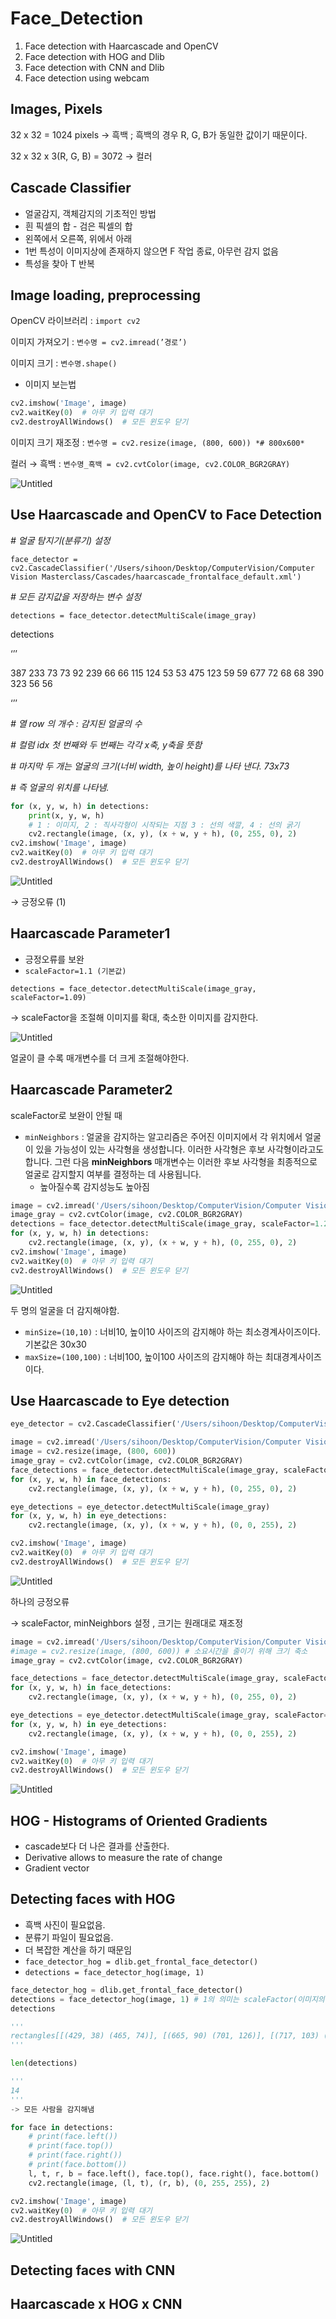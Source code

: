 # Face_Detection

1. Face detection with Haarcascade and OpenCV
2. Face detection with HOG and Dlib
3. Face detection with CNN and Dlib
4. Face detection using webcam

## Images, Pixels

32 x 32 = 1024 pixels     → 흑백 ; 흑백의 경우 R, G, B가 동일한 값이기 때문이다.

32 x 32 x 3(R, G, B) = 3072    → 컬러

## Cascade Classifier

- 얼굴감지, 객체감지의 기초적인 방법
- 흰 픽셀의 합 - 검은 픽셀의 합
- 왼쪽에서 오른쪽, 위에서 아래
- 1번 특성이 이미지상에 존재하지 않으면 F 작업 종료, 아무런 감지 없음
- 특성을 찾아 T 반복

## **Image loading, preprocessing**

OpenCV 라이브러리 : `import cv2`

이미지 가져오기 : `변수명 = cv2.imread(’경로’)`

이미지 크기 : `변수명.shape()`

- 이미지 보는법

```python
cv2.imshow('Image', image)
cv2.waitKey(0)  # 아무 키 입력 대기
cv2.destroyAllWindows()  # 모든 윈도우 닫기
```

이미지 크기 재조정 : `변수명 = cv2.resize(image, (800, 600)) *# 800x600*`

컬러 → 흑백 : `변수명_흑백 = cv2.cvtColor(image, cv2.COLOR_BGR2GRAY)`

![Untitled](Face_Detection%20cd3a9aac109248159d2bedfe6b7bdc5b/Untitled.png)

## Use Haarcascade and OpenCV to Face Detection

*# 얼굴 탐지기(분류기) 설정*

`face_detector = cv2.CascadeClassifier('/Users/sihoon/Desktop/ComputerVision/Computer Vision Masterclass/Cascades/haarcascade_frontalface_default.xml')`

*# 모든 감지값을 저장하는 변수 설정*

`detections = face_detector.detectMultiScale(image_gray)`

detections

‘’’

387 233 73 73
92 239 66 66
115 124 53 53
475 123 59 59
677 72 68 68
390 323 56 56

‘’’

*# 열 row 의 개수 : 감지된 얼굴의 수*

*# 컬럼 idx 첫 번째와 두 번째는 각각 x축, y축을 뜻함*

*# 마지막 두 개는 얼굴의 크기(너비 width, 높이 height)를 나타 낸다. 73x73*

*# 즉 얼굴의 위치를 나타냄.*

```python
for (x, y, w, h) in detections:
    print(x, y, w, h)
    # 1 : 이미지, 2 : 직사각형이 시작되는 지점 3 : 선의 색깔, 4 : 선의 굵기
    cv2.rectangle(image, (x, y), (x + w, y + h), (0, 255, 0), 2)
cv2.imshow('Image', image)
cv2.waitKey(0)  # 아무 키 입력 대기
cv2.destroyAllWindows()  # 모든 윈도우 닫기
```

![Untitled](Face_Detection%20cd3a9aac109248159d2bedfe6b7bdc5b/Untitled%201.png)

→ 긍정오류 (1)

## Haarcascade Parameter1

- 긍정오류를 보완
- `scaleFactor=1.1 (기본값)`

`detections = face_detector.detectMultiScale(image_gray, scaleFactor=1.09)`

→ scaleFactor을 조절해 이미지를 확대, 축소한 이미지를 감지한다.

![Untitled](Face_Detection%20cd3a9aac109248159d2bedfe6b7bdc5b/Untitled%202.png)

얼굴이 클 수록 매개변수를 더 크게 조절해야한다.

## Haarcascade Parameter2

scaleFactor로 보완이 안될 때

- `minNeighbors` : 얼굴을 감지하는 알고리즘은 주어진 이미지에서 각 위치에서 얼굴이 있을 가능성이 있는 사각형을 생성합니다. 이러한 사각형은 후보 사각형이라고도 합니다. 그런 다음 **minNeighbors** 매개변수는 이러한 후보 사각형을 최종적으로 얼굴로 감지할지 여부를 결정하는 데 사용됩니다.
    - 높아질수록 감지성능도 높아짐

```python
image = cv2.imread('/Users/sihoon/Desktop/ComputerVision/Computer Vision Masterclass/Images/people2.jpg')
image_gray = cv2.cvtColor(image, cv2.COLOR_BGR2GRAY)
detections = face_detector.detectMultiScale(image_gray, scaleFactor=1.2, minNeighbors=7)
for (x, y, w, h) in detections:
    cv2.rectangle(image, (x, y), (x + w, y + h), (0, 255, 0), 2)
cv2.imshow('Image', image)
cv2.waitKey(0)  # 아무 키 입력 대기
cv2.destroyAllWindows()  # 모든 윈도우 닫기
```

![Untitled](Face_Detection%20cd3a9aac109248159d2bedfe6b7bdc5b/Untitled%203.png)

두 명의 얼굴을 더 감지해야함.

- `minSize=(10,10)` : 너비10, 높이10 사이즈의 감지해야 하는 최소경계사이즈이다. 기본값은 30x30
- `maxSize=(100,100)` : 너비100, 높이100 사이즈의 감지해야 하는 최대경계사이즈이다.

## Use Haarcascade to Eye detection

```python
eye_detector = cv2.CascadeClassifier('/Users/sihoon/Desktop/ComputerVision/Computer Vision Masterclass/Cascades/haarcascade_eye.xml')
```

```python
image = cv2.imread('/Users/sihoon/Desktop/ComputerVision/Computer Vision Masterclass/Images/people1.jpg')
image = cv2.resize(image, (800, 600))
image_gray = cv2.cvtColor(image, cv2.COLOR_BGR2GRAY)
face_detections = face_detector.detectMultiScale(image_gray, scaleFactor=1.09)
for (x, y, w, h) in face_detections:
    cv2.rectangle(image, (x, y), (x + w, y + h), (0, 255, 0), 2)

eye_detections = eye_detector.detectMultiScale(image_gray)
for (x, y, w, h) in eye_detections:
    cv2.rectangle(image, (x, y), (x + w, y + h), (0, 0, 255), 2)

cv2.imshow('Image', image)
cv2.waitKey(0)  # 아무 키 입력 대기
cv2.destroyAllWindows()  # 모든 윈도우 닫기
```

![Untitled](Face_Detection%20cd3a9aac109248159d2bedfe6b7bdc5b/Untitled%204.png)

하나의 긍정오류

→ scaleFactor, minNeighbors 설정 , 크기는 원래대로 재조정

```python
image = cv2.imread('/Users/sihoon/Desktop/ComputerVision/Computer Vision Masterclass/Images/people1.jpg')
#image = cv2.resize(image, (800, 600)) # 소요시간을 줄이기 위해 크기 축소
image_gray = cv2.cvtColor(image, cv2.COLOR_BGR2GRAY)

face_detections = face_detector.detectMultiScale(image_gray, scaleFactor=1.3, minSize=(30, 30))
for (x, y, w, h) in face_detections:
    cv2.rectangle(image, (x, y), (x + w, y + h), (0, 255, 0), 2)

eye_detections = eye_detector.detectMultiScale(image_gray, scaleFactor=1.1, minNeighbors=10, maxSize=(70, 70))
for (x, y, w, h) in eye_detections:
    cv2.rectangle(image, (x, y), (x + w, y + h), (0, 0, 255), 2)

cv2.imshow('Image', image)
cv2.waitKey(0)  # 아무 키 입력 대기
cv2.destroyAllWindows()  # 모든 윈도우 닫기
```

![Untitled](Face_Detection%20cd3a9aac109248159d2bedfe6b7bdc5b/Untitled%205.png)

## HOG - Histograms of Oriented Gradients

- cascade보다 더 나은 결과를 산출한다.
- Derivative allows to measure the rate of change
- Gradient vector

## Detecting faces with HOG

- 흑백 사진이 필요없음.
- 분류기 파일이 필요없음.
- 더 복잡한 계산을 하기 때문임
- `face_detector_hog = dlib.get_frontal_face_detector()`
- `detections = face_detector_hog(image, 1)`

```python
face_detector_hog = dlib.get_frontal_face_detector()
detections = face_detector_hog(image, 1) # 1의 의미는 scaleFactor(이미지의 크기)와 같은 파라미터라고 보면 된다. -> 높은 값일수록 작은 경계 박스
detections

'''
rectangles[[(429, 38) (465, 74)], [(665, 90) (701, 126)], [(717, 103) (760, 146)], [(909, 70) (952, 113)], [(828, 98) (871, 142)], [(605, 70) (641, 106)], [(777, 62) (813, 98)], [(485, 78) (521, 114)], [(386, 60) (429, 103)], [(170, 41) (213, 84)], [(93, 89) (136, 132)], [(237, 50) (280, 94)], [(323, 50) (367, 94)], [(544, 65) (588, 108)]]
'''
```

```python
len(detections)

'''
14
'''
-> 모든 사람을 감지해냄
```

```python
for face in detections:
    # print(face.left())
    # print(face.top())
    # print(face.right())
    # print(face.bottom())
    l, t, r, b = face.left(), face.top(), face.right(), face.bottom()
    cv2.rectangle(image, (l, t), (r, b), (0, 255, 255), 2)

cv2.imshow('Image', image)
cv2.waitKey(0)  # 아무 키 입력 대기
cv2.destroyAllWindows()  # 모든 윈도우 닫기
```

![Untitled](Face_Detection%20cd3a9aac109248159d2bedfe6b7bdc5b/Untitled%206.png)

## Detecting faces with CNN

## Haarcascade x HOG x CNN
